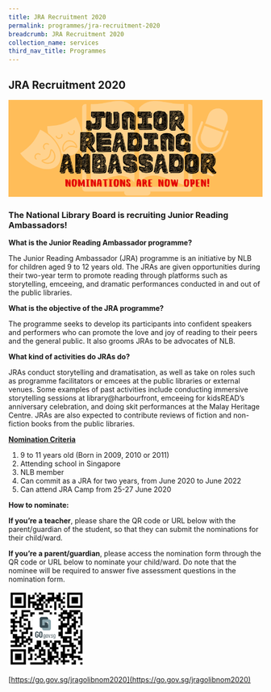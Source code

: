 ```yaml
---
title: JRA Recruitment 2020
permalink: programmes/jra-recruitment-2020
breadcrumb: JRA Recruitment 2020
collection_name: services
third_nav_title: Programmes
---
```

## **JRA Recruitment 2020**

![Junior Reading Ambassador Logo](/images/unsorted/jra/JRA-Recruitment-2020.png)

### **The National Library Board is recruiting Junior Reading Ambassadors!**

**What is the Junior Reading Ambassador programme?**

The Junior Reading Ambassador (JRA) programme is an initiative by NLB for children aged 9 to 12 years old. The JRAs are given opportunities during their two-year term to promote reading through platforms such as storytelling, emceeing, and dramatic performances conducted in and out of the public libraries.

**What is the objective of the JRA programme?**

The programme seeks to develop its participants into confident speakers and performers who can promote the love and joy of reading to their peers and the general public. It also grooms JRAs to be advocates of NLB.

**What kind of activities do JRAs do?**

JRAs conduct storytelling and dramatisation, as well as take on roles such as programme facilitators or emcees at the public libraries or external venues. Some examples of past activities include conducting immersive storytelling sessions at library@harbourfront, emceeing for kidsREAD’s anniversary celebration, and doing skit performances at the Malay Heritage Centre. JRAs are also expected to contribute reviews of fiction and non-fiction books from the public libraries.

<u> **Nomination Criteria** </u>

1. 9 to 11 years old (Born in 2009, 2010 or 2011)
2. Attending school in Singapore
3. NLB member
4. Can commit as a JRA for two years, from June 2020 to June 2022
5. Can attend JRA Camp from 25-27 June 2020

**How to nominate:**

**If you’re a teacher**, please share the QR code or URL below with the parent/guardian of the student, so that they can submit the nominations for their child/ward.

**If you’re a parent/guardian**, please access the nomination form through the QR code or URL below to nominate your child/ward. Do note that the nominee will be required to answer five assessment questions in the nomination form.

<img src="/images/unsorted/jra/QR-code-for-JRA-nomination-entry-on-EMSS.png" style="width: 30%;">

[https://go.gov.sg/jragolibnom2020](https://go.gov.sg/jragolibnom2020)

